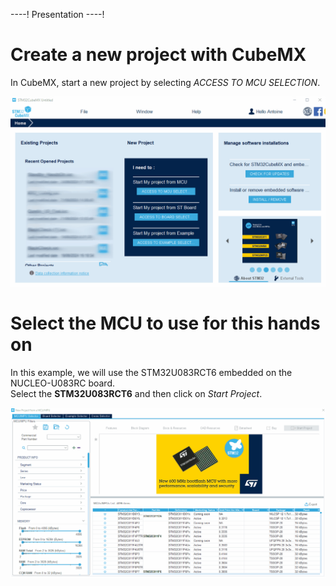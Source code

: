 ----!
Presentation
----!
# Create a new project with CubeMX
In CubeMX, start a new project by selecting *ACCESS TO MCU SELECTION*.

![gif1](./Gifs/CubeMX0.gif)

# Select the MCU to use for this hands on
In this example, we will use the STM32U083RCT6 embedded on the NUCLEO-U083RC board.\
Select the **STM32U083RCT6** and then click on *Start Project*.

![gif2](./Gifs/CubeMX2.gif)
